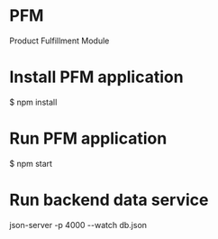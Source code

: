 # PFM
Product Fulfillment Module

# Install PFM application
$ npm install

# Run PFM application
$ npm start

# Run backend data service
json-server -p 4000 --watch db.json
